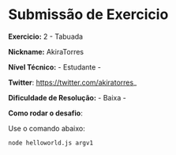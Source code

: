 # Submissão de Exercicio

**Exercicio:** 2 - Tabuada

**Nickname:** AkiraTorres

**Nível Técnico:** - Estudante -

**Twitter**: https://twitter.com/akiratorres_

**Dificuldade de Resolução:** - Baixa -

**Como rodar o desafio**: 

Use o comando abaixo: 
```bash
node helloworld.js argv1
```
